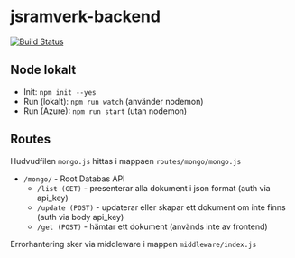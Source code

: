 # jsramverk-backend
[![Build Status](https://app.travis-ci.com/neskoc/jsramverk-backend.svg?branch=master)](https://app.travis-ci.com/neskoc/jsramverk-backend)

## Node lokalt

- Init: `npm init --yes`
- Run (lokalt): `npm run watch` (använder nodemon)
- Run (Azure): `npm run start` (utan nodemon)

## Routes

Hudvudfilen `mongo.js` hittas i mappaen `routes/mongo/mongo.js`

- `/mongo/` - Root Databas API
  - `/list (GET)` - presenterar alla dokument i json format (auth via api_key)
  - `/update (POST)` - updaterar eller skapar ett dokument om inte finns (auth via body api_key)
  - `/get (POST)` - hämtar ett dokument (används inte av frontend)

Errorhantering sker via middleware i mappen `middleware/index.js`
